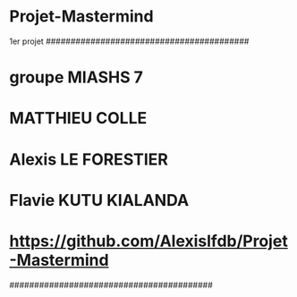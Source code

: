 # Projet-Mastermind
1er projet
#########################################
# groupe MIASHS 7
# MATTHIEU COLLE
# Alexis LE FORESTIER
# Flavie KUTU KIALANDA
# https://github.com/Alexislfdb/Projet-Mastermind
#########################################
